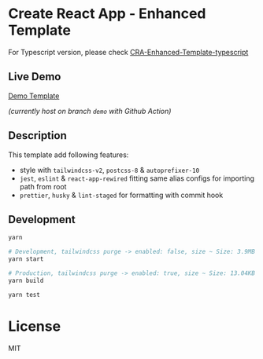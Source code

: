 # Create React App - Enhanced Template

For Typescript version, please check [CRA-Enhanced-Template-typescript](https://github.com/vincecao/CRA-Enhanced-Template-typescript)

## Live Demo

[Demo Template](https://vincecao.github.io/CRA-Enhanced-Template/)

_(currently host on branch `demo` with Github Action)_

## Description

This template add following features:

* style with `tailwindcss-v2`, `postcss-8` & `autoprefixer-10`
* `jest`, `eslint` & `react-app-rewired` fitting same alias configs for importing path from root
* `prettier`, `husky` & `lint-staged` for formatting with commit hook

## Development

``` bash
yarn

# Development, tailwindcss purge -> enabled: false, size ~ Size: 3.9MB
yarn start

# Production, tailwindcss purge -> enabled: true, size ~ Size: 13.04KB
yarn build

yarn test
```

# License

MIT
